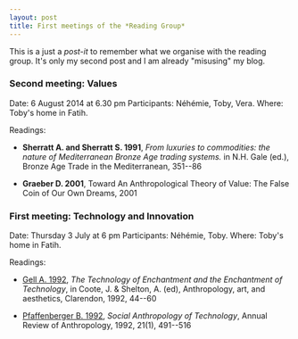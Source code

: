 ```yaml
---
layout: post
title: First meetings of the *Reading Group*
---
```



This is a just a *post-it* to remember what we organise with the reading group. It's only my second post and I am already "misusing" my blog.


### Second meeting: Values
Date: 6 August 2014 at 6.30 pm 
Participants: Néhémie, Toby, Vera. 
Where: Toby's home in Fatih. 

Readings:

  - **Sherratt A. and Sherratt S. 1991**,
 *From luxuries to commodities: the nature of Mediterranean Bronze Age trading systems.* in N.H. Gale (ed.), Bronze Age Trade in the Mediterranean, 351--86

  - **Graeber D. 2001**, 
 Toward An Anthropological Theory of Value: The False Coin of Our Own Dreams, 2001


### First meeting: Technology and Innovation
Date: Thursday 3 July at 6 pm
Participants: Néhémie, Toby.
Where: Toby's home in Fatih.

Readings: 

  - [Gell A. 1992](http://www.utexas.edu/courses/arh400/lectures/301/Text3.pdf),
 *The Technology of Enchantment and the Enchantment of Technology*, in Coote, J. & Shelton, A. (ed), Anthropology, art, and aesthetics, Clarendon, 1992, 44--60

  - [Pfaffenberger B. 1992](http://dx.doi.org/10.1146/annurev.an.21.100192.002423),
*Social Anthropology of Technology*, Annual Review of Anthropology, 1992, 21(1), 491--516





